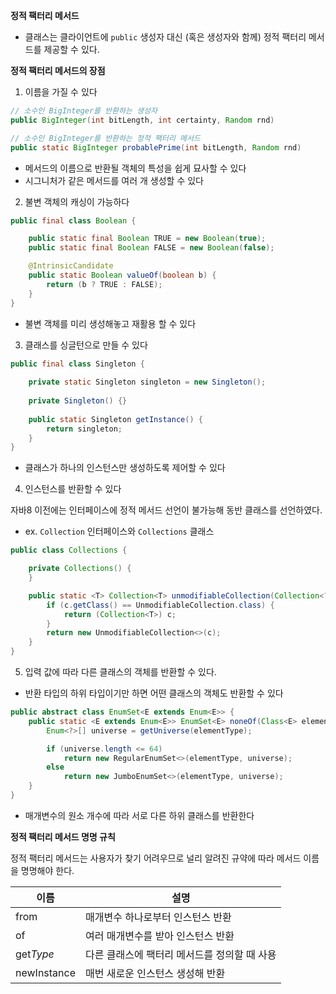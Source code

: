 **정적 팩터리 메서드**
- 클래스는 클라이언트에 `public` 생성자 대신 (혹은 생성자와 함께) 정적 팩터리 메서드를 제공할 수 있다.

**정적 팩터리 메서드의 장점**
1. 이름을 가질 수 있다
```java
// 소수인 BigInteger를 반환하는 생성자
public BigInteger(int bitLength, int certainty, Random rnd) 

// 소수인 BigInteger를 반환하는 정적 팩터리 메서드
public static BigInteger probablePrime(int bitLength, Random rnd)
```
- 메서드의 이름으로 반환될 객체의 특성을 쉽게 묘사할 수 있다
- 시그니처가 같은 메서드를 여러 개 생성할 수 있다

2. 불변 객체의 캐싱이 가능하다
```java
public final class Boolean {

    public static final Boolean TRUE = new Boolean(true);
    public static final Boolean FALSE = new Boolean(false);

    @IntrinsicCandidate
    public static Boolean valueOf(boolean b) {
        return (b ? TRUE : FALSE);
    }
}
```
- 불변 객체를 미리 생성해놓고 재활용 할 수 있다

3. 클래스를 싱글턴으로 만들 수 있다
```java
public final class Singleton {
    
    private static Singleton singleton = new Singleton();
    
    private Singleton() {}
    
    public static Singleton getInstance() {
        return singleton;
    }
}
```
- 클래스가 하나의 인스턴스만 생성하도록 제어할 수 있다

4. 인스턴스를 반환할 수 있다

자바8 이전에는 인터페이스에 정적 메서드 선언이 불가능해 동반 클래스를 선언하였다.
- ex. `Collection` 인터페이스와 `Collections` 클래스
```java
public class Collections {

    private Collections() {
    }

    public static <T> Collection<T> unmodifiableCollection(Collection<? extends T> c) {
        if (c.getClass() == UnmodifiableCollection.class) {
            return (Collection<T>) c;
        }
        return new UnmodifiableCollection<>(c);
    }
}
```

5. 입력 값에 따라 다른 클래스의 객체를 반환할 수 있다.
- 반환 타입의 하위 타입이기만 하면 어떤 클래스의 객체도 반환할 수 있다
```java
public abstract class EnumSet<E extends Enum<E>> {
    public static <E extends Enum<E>> EnumSet<E> noneOf(Class<E> elementType) {
        Enum<?>[] universe = getUniverse(elementType);

        if (universe.length <= 64)
            return new RegularEnumSet<>(elementType, universe);
        else
            return new JumboEnumSet<>(elementType, universe);
    }
}
```
- 매개변수의 원소 개수에 따라 서로 다른 하위 클래스를 반환한다

**정적 팩터리 메서드 명명 규칙**

정적 팩터리 메서드는 사용자가 찾기 어려우므로 널리 알려진 규약에 따라 메서드 이름을 명명해야 한다.

| 이름             | 설명                        |
|----------------|---------------------------|
| from           | 매개변수 하나로부터 인스턴스 반환        |
| of             | 여러 매개변수를 받아 인스턴스 반환       |
| get<i>Type</i> | 다른 클래스에 팩터리 메서드를 정의할 때 사용 |
| newInstance    | 매번 새로운 인스턴스 생성해 반환        |

